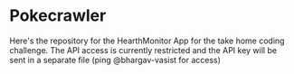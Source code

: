 # Pokecrawler
Here's the repository for the HearthMonitor App for the take home coding challenge. The API access is currently restricted and the API key will be sent in a separate file (ping @bhargav-vasist for access)
